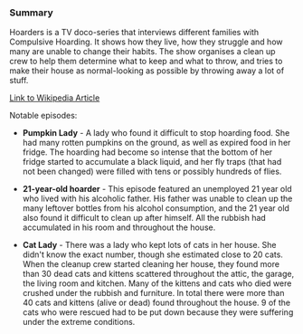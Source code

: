 ### Summary 

Hoarders is a TV doco-series that interviews different families with Compulsive Hoarding. It shows how they live, how they struggle and how many are unable to change their habits. The show organises a clean up crew to help them determine what to keep and what to throw, and tries to make their house as normal-looking as possible by throwing away a lot of stuff.

[Link to Wikipedia Article](https://en.wikipedia.org/wiki/Hoarders_(TV_series))

Notable episodes:

- **Pumpkin Lady** - A lady who found it difficult to stop hoarding food. She had many rotten pumpkins on the ground, as well as expired food in her fridge. The hoarding had become so intense that the bottom of her fridge started to accumulate a black liquid, and her fly traps (that had not been changed) were filled with tens or possibly hundreds of flies.

- **21-year-old hoarder** - This episode featured an unemployed 21 year old who lived with his alcoholic father. His father was unable to clean up the many leftover bottles from his alcohol consumption, and the 21 year old also found it difficult to clean up after himself. All the rubbish had accumulated in his room and throughout the house.

- **Cat Lady** - There was a lady who kept lots of cats in her house. She didn't know the exact number, though she estimated close to 20 cats. When the cleanup crew started cleaning her house, they found more than 30 dead cats and kittens scattered throughout the attic, the garage, the living room and kitchen. Many of the kittens and cats who died were crushed under the rubbish and furniture. In total there were more than 40 cats and kittens (alive or dead) found throughout the house. 9 of the cats who were rescued had to be put down because they were suffering under the extreme conditions.